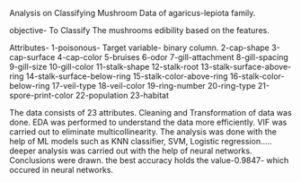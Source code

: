 Analysis on Classifying Mushroom Data of agaricus-lepiota family.

objective- To Classify The mushrooms edibility based on the features.

Attributes- 
1-poisonous- Target variable- binary column.
2-cap-shape
3-cap-surface
4-cap-color
5-bruises
6-odor
7-gill-attachment 
8-gill-spacing
9-gill-size
10-gill-color
11-stalk-shape
12-stalk-root
13-stalk-surface-above-ring
14-stalk-surface-below-ring
15-stalk-color-above-ring
16-stalk-color-below-ring
17-veil-type
18-veil-color
19-ring-number
20-ring-type
21-spore-print-color
22-population
23-habitat


The data consists of 23 attributes. Cleaning and Transformation of data was done. 
EDA was performed to understand the data more efficiently.
VIF was carried out to eliminate multicollinearity.
The analysis was done with the help of ML models such as KNN classifier, SVM, Logistic regression.....
deeper analysis was carried out with the help of neural networks.
Conclusions were drawn. the best accuracy holds the value-0.9847- which occured in neural networks.
